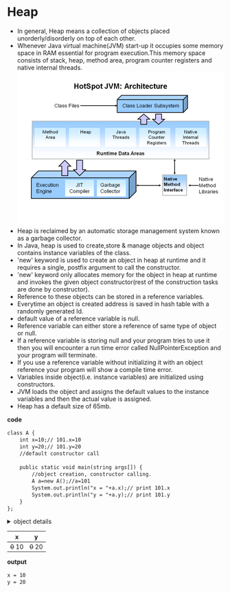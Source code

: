 # Heap

* In general, Heap means a collection of objects placed unorderly/disorderly on top of each other.
* Whenever Java virtual machine(JVM) start-up it occupies some memory space in RAM essential for program execution.This memory space consists of stack, heap, method area, program counter registers and native internal threads.
![picture alt](https://github.com/mittulmandhan/java-interview-prep/blob/master/img/Heap/JVM%20Architecture.PNG)
* Heap is reclaimed by an automatic storage management system known as a garbage collector.
* In Java, heap is used to create,store & manage objects and object contains instance variables of the class.
* 'new' keyword is used to create an object in heap at runtime and it requires a single, postfix argument to call the constructor.
* 'new' keyword only allocates memory for the object in heap at runtime and invokes the given object constructor(rest of the construction tasks are done by constructor).
* Reference to these objects can be stored in a reference variables.
* Everytime an object is created address is saved in hash table with a randomly generated Id.
* default value of a reference variable is null.
* Reference variable can either store a reference of same type of object or null.
* If a reference variable is storing null and your program tries to use it then you will encounter a run time error called NullPointerException and your program will terminate.
* If you use a reference variable without initializing it with an object reference your program will show a compile  time error.
* Variables inside object(i.e. instance variables) are initialized using constructors.
* JVM loads the object and assigns the default values to the instance variables and then the actual value is assigned.
* Heap has a default size of 65mb.

**code**
````
class A {
    int x=10;// 101.x=10
    int y=20;// 101.y=20
    //default constructor call
    
    public static void main(string args[]) {
        //object creation, constructor calling.
        A a=new A();//a=101
        System.out.println("x = "+a.x);// print 101.x
        System.out.println("y = "+a.y);// print 101.y
    }
};
````

<details>
    <summary>object details</summary>
    <p>object name: a</p>
    <p>object type: class A</p>
    <p>object address: 101(lets say)</p>
</details>

x          |y
---------- |---------
~~0~~ 10   |~~0~~ 20


**output**
````
x = 10
y = 20
````
